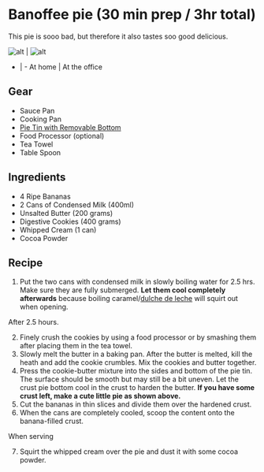 Banoffee pie (30 min prep / 3hr total)
=============

This pie is sooo bad, but therefore it also tastes soo good delicious.

![alt](/imgs/banoffee_hand.jpeg) | ![alt](/imgs/banoffee_desk.jpeg)
- | -
At home | At the office

## Gear

- Sauce Pan
- Cooking Pan
- [Pie Tin with Removable Bottom](https://www.google.com/search?q=pie+tin+removable+bottom&client=firefox-b-d&source=lnms&tbm=isch&sa=X&ved=2ahUKEwje1p7cko7zAhURuaQKHYNwDuQQ_AUoAXoECAEQAw&biw=2560&bih=927&dpr=1)
- Food Processor (optional)
- Tea Towel
- Table Spoon

## Ingredients

- 4 Ripe Bananas
- 2 Cans of Condensed Milk (400ml)
- Unsalted Butter (200 grams)
- Digestive Cookies (400 grams)
- Whipped Cream (1 can)
- Cocoa Powder

## Recipe

1. Put the two cans with condensed milk in slowly boiling water for 2.5 hrs. Make sure they are fully submerged. **Let them cool completely afterwards** because boiling caramel/[dulche de leche](https://en.wikipedia.org/wiki/Dulce_de_leche) will squirt out when opening.

After 2.5 hours.

2. Finely crush the cookies by using a food processor or by smashing them after placing them in the tea towel.
3. Slowly melt the butter in a baking pan. After the butter is melted, kill the heath and add the cookie crumbles. Mix the cookies and butter together.
4. Press the cookie-butter mixture into the sides and bottom of the pie tin. The surface should be smooth but may still be a bit uneven. Let the crust pie bottom cool in the crust to harden the butter. **If you have some crust left, make a cute little pie as shown above.**
5. Cut the bananas in thin slices and divide them over the hardened crust.
6. When the cans are completely cooled, scoop the content onto the banana-filled crust.

When serving

7. Squirt the whipped cream over the pie and dust it with some cocoa powder.
